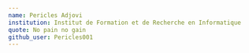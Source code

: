 ```yaml
---
name: Pericles Adjovi
institution: Institut de Formation et de Recherche en Informatique
quote: No pain no gain
github_user: Pericles001
---
```

